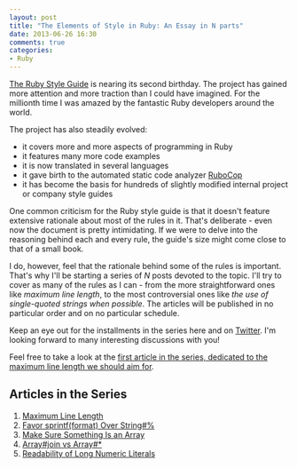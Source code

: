```yaml
---
layout: post
title: "The Elements of Style in Ruby: An Essay in N parts"
date: 2013-06-26 16:30
comments: true
categories:
- Ruby
---
```


[The Ruby Style Guide](https://github.com/bbatsov/ruby-style-guide) is
nearing its second birthday. The project has gained more attention and
more traction than I could have imagined. For the millionth time I was
amazed by the fantastic Ruby developers around the world.

The project has also steadily evolved:

- it covers more and more aspects of programming in Ruby
- it features many more code examples
- it is now translated in several languages
- it gave birth to the automated static code analyzer [RuboCop](https://github.com/bbatsov/rubocop)
- it has become the basis for hundreds of slightly modified internal project or company style guides

One common criticism for the Ruby style guide is that it doesn't
feature extensive rationale about most of the rules in it. That's
deliberate - even now the document is pretty intimidating. If we were
to delve into the reasoning behind each and every rule, the guide's
size might come close to that of a small book.

I do, however, feel that the rationale behind some of the rules is
important. That's why I'll be starting a series of *N* posts devoted
to the topic. I'll try to cover as many of the rules as I can - from
the more straightforward ones like _maximum line length_, to the most
controversial ones like _the use of single-quoted strings when
possible_. The articles will be published in no particular order and
on no particular schedule.

Keep an eye out for the installments in the series here and on
[Twitter](http://twitter.com/bbatsov). I'm looking forward to many
interesting discussions with you!

Feel free to take a look at the
[first article in the series, dedicated to the maximum line length we should aim for](/articles/2013/06/26/the-elements-of-style-in-ruby-number-1-maximum-line-length/).

## Articles in the Series

1. [Maximum Line Length](/articles/2013/06/26/the-elements-of-style-in-ruby-number-1-maximum-line-length/)
2. [Favor sprintf(format) Over String#%](/articles/2013/06/27/the-elements-of-style-in-ruby-number-2-favor-sprintf-format-over-string-number-percent/)
3. [Make Sure Something Is an Array](/articles/2013/06/28/the-elements-of-style-in-ruby-number-3-make-sure-something-is-an-array/)
4. [Array#join vs Array#*](/articles/2013/07/01/the-elements-of-style-in-ruby-number-4-array-number-join-vs-array-number-star/)
5. [Readability of Long Numeric Literals](/articles/2013/07/02/the-elements-of-style-in-ruby-number-5-readability-of-long-numeric-literals)
